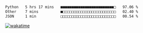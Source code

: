 
 <!--START_SECTION:waka-->

```txt
Python   5 hrs 17 mins   ■■■■■■■■■■■■■■■■■■■■■■■■□   97.06 %
Other    7 mins          ■□□□□□□□□□□□□□□□□□□□□□□□□   02.40 %
JSON     1 min           □□□□□□□□□□□□□□□□□□□□□□□□□   00.54 %
```

<!--END_SECTION:waka-->

[![wakatime](https://wakatime.com/badge/user/8f47ca76-7ab1-43a1-9479-d511fbd1982b.svg)](https://wakatime.com/@8f47ca76-7ab1-43a1-9479-d511fbd1982b)

